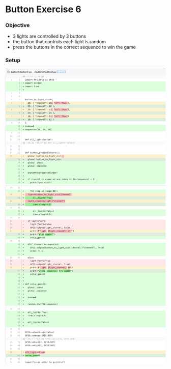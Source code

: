 # Button Exercise 6 

### Objective

* 3 lights are controlled by 3 buttons
* the button that controls each light is random
* press the buttons in the correct sequence to win the game


### Setup

![Code Diffy p1](diffy6-1.png)
![Code Diffy p2](diffy6-2.png)
![Code Diffy p3](diffy6-3.png)



